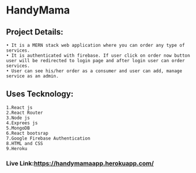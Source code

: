 # HandyMama
## Project Details:
    • It is a MERN stack web application where you can order any type of services.
    • It is authenticated with firebase. If user click on order now button user will be redirected to login page and after login user can order services.
    • User can see his/her order as a consumer and user can add, manage service as an admin.
## Uses Tecknology:
    1.React js
    2.React Router
    3.Node js
    4.Exprees js
    5.MongoDB
    6.React bootsrap
    7.Google Firebase Authentication
    8.HTML and CSS
    9.Heroku
  
### Live Link:https://handymamaapp.herokuapp.com/
